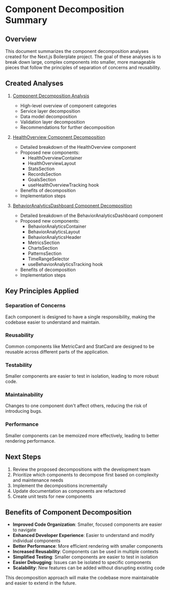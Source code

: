 # Component Decomposition Summary

## Overview

This document summarizes the component decomposition analyses created for the Next.js Boilerplate project. The goal of these analyses is to break down large, complex components into smaller, more manageable pieces that follow the principles of separation of concerns and reusability.

## Created Analyses

1. [Component Decomposition Analysis](./component-decomposition-analysis.md)
   - High-level overview of component categories
   - Service layer decomposition
   - Data model decomposition
   - Validation layer decomposition
   - Recommendations for further decomposition

2. [HealthOverview Component Decomposition](./health-overview-decomposition.md)
   - Detailed breakdown of the HealthOverview component
   - Proposed new components:
     - HealthOverviewContainer
     - HealthOverviewLayout
     - StatsSection
     - RecordsSection
     - GoalsSection
     - useHealthOverviewTracking hook
   - Benefits of decomposition
   - Implementation steps

3. [BehaviorAnalyticsDashboard Component Decomposition](./behavior-analytics-decomposition.md)
   - Detailed breakdown of the BehaviorAnalyticsDashboard component
   - Proposed new components:
     - BehaviorAnalyticsContainer
     - BehaviorAnalyticsLayout
     - BehaviorAnalyticsHeader
     - MetricsSection
     - ChartsSection
     - PatternsSection
     - TimeRangeSelector
     - useBehaviorAnalyticsTracking hook
   - Benefits of decomposition
   - Implementation steps

## Key Principles Applied

### Separation of Concerns
Each component is designed to have a single responsibility, making the codebase easier to understand and maintain.

### Reusability
Common components like MetricCard and StatCard are designed to be reusable across different parts of the application.

### Testability
Smaller components are easier to test in isolation, leading to more robust code.

### Maintainability
Changes to one component don't affect others, reducing the risk of introducing bugs.

### Performance
Smaller components can be memoized more effectively, leading to better rendering performance.

## Next Steps

1. Review the proposed decompositions with the development team
2. Prioritize which components to decompose first based on complexity and maintenance needs
3. Implement the decompositions incrementally
4. Update documentation as components are refactored
5. Create unit tests for new components

## Benefits of Component Decomposition

- **Improved Code Organization**: Smaller, focused components are easier to navigate
- **Enhanced Developer Experience**: Easier to understand and modify individual components
- **Better Performance**: More efficient rendering with smaller components
- **Increased Reusability**: Components can be used in multiple contexts
- **Simplified Testing**: Smaller components are easier to test in isolation
- **Easier Debugging**: Issues can be isolated to specific components
- **Scalability**: New features can be added without disrupting existing code

This decomposition approach will make the codebase more maintainable and easier to extend in the future.